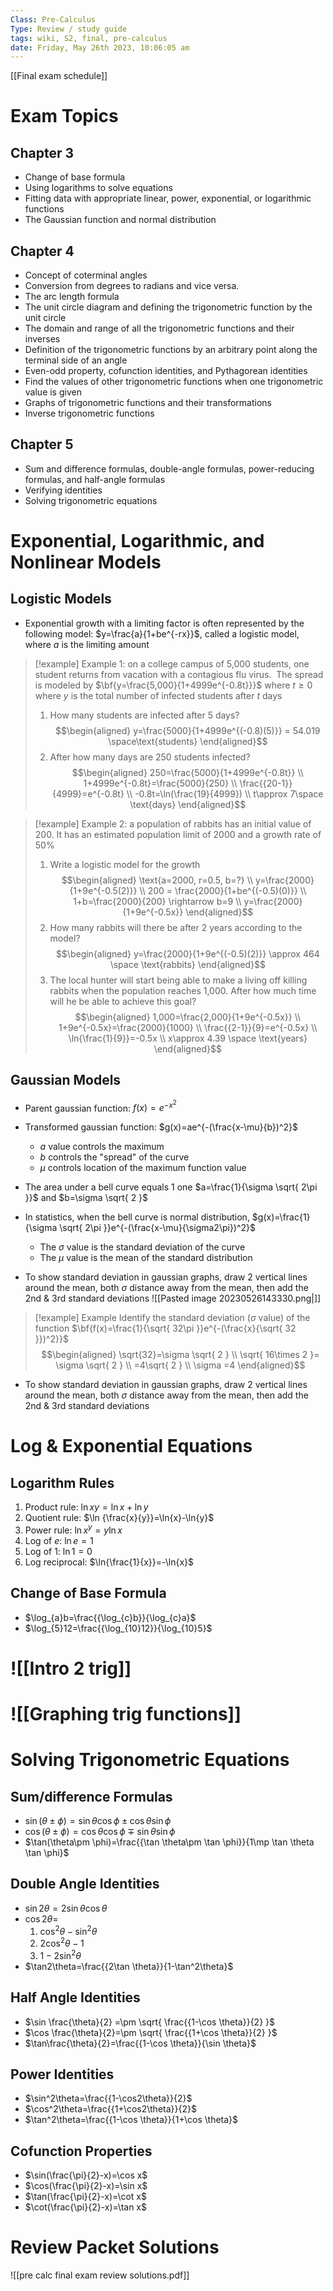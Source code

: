 ```yaml
---
Class: Pre-Calculus
Type: Review / study guide
tags: wiki, S2, final, pre-calculus
date: Friday, May 26th 2023, 10:06:05 am
---
```

[[Final exam schedule]]
# Exam Topics
## Chapter 3
- Change of base formula
- Using logarithms to solve equations
- Fitting data with appropriate linear, power, exponential, or logarithmic functions
- The Gaussian function and normal distribution
## Chapter 4
- Concept of coterminal angles
- Conversion from degrees to radians and vice versa.
- The arc length formula
- The unit circle diagram and defining the trigonometric function by the unit circle
- The domain and range of all the trigonometric functions and their inverses
- Definition of the trigonometric functions by an arbitrary point along the terminal side of an angle
- Even-odd property, cofunction identities, and Pythagorean identities
- Find the values of other trigonometric functions when one trigonometric value is given
- Graphs of trigonometric functions and their transformations
- Inverse trigonometric functions
## Chapter 5
- Sum and difference formulas, double-angle formulas, power-reducing formulas, and half-angle formulas
- Verifying identities
- Solving trigonometric equations
# Exponential, Logarithmic, and Nonlinear Models
## Logistic Models
- Exponential growth with a limiting factor is often represented by the following model: $y=\frac{a}{1+be^{-rx}}$, called a logistic model, where $a$ is the limiting amount
>[!example] Example 1: on a college campus of 5,000 students, one student returns from vacation with a contagious flu virus.  The spread is modeled by $\bf{y=\frac{5,000}{1+4999e^{-0.8t}}}$ where $t\geq 0$ where $y$ is the total number of infected students after $t$ days
> 1. How many students are infected after 5 days?
> 	$$\begin{aligned}
> 	y=\frac{5000}{1+4999e^{(-0.8)(5)}} = 54.019 \space\text{students}
> 	\end{aligned}$$
> 2. After how many days are 250 students infected?
>  $$\begin{aligned}
250=\frac{5000}{1+4999e^{-0.8t}} \\
1+4999e^{-0.8t}=\frac{5000}{250} \\
\frac{{20-1}}{4999}=e^{-0.8t} \\
-0.8t=\ln(\frac{19}{4999}) \\
t\approx 7\space \text{days}
\end{aligned}$$

> [!example] Example 2: a population of rabbits has an initial value of 200. It has an estimated population limit of 2000 and a growth rate of 50%
> 1. Write a logistic model for the growth
> $$\begin{aligned}
> \text{a=2000, r=0.5, b=?} \\
> y=\frac{2000}{1+9e^{-0.5(2)}} \\
> 200 = \frac{2000}{1+be^{(-0.5)(0)}} \\
> 1+b=\frac{2000}{200} \rightarrow b=9 \\
>  y=\frac{2000}{1+9e^{-0.5x}}
\end{aligned}$$
> 2. How many rabbits will there be after 2 years according to the model?
> $$\begin{aligned}
> y=\frac{2000}{1+9e^{(-0.5)(2)}} \approx 464 \space \text{rabbits} 
> \end{aligned}$$
> 3. The local hunter will start being able to make a living off killing rabbits when the population reaches 1,000. After how much time will he be able to achieve this goal?
> $$\begin{aligned}
> 1,000=\frac{2,000}{1+9e^{-0.5x}} \\
> 1+9e^{-0.5x}=\frac{2000}{1000} \\
> \frac{{2-1}}{9}=e^{-0.5x} \\
> \ln{\frac{1}{9}}=-0.5x \\
> x\approx 4.39 \space \text{years}
> \end{aligned}$$
## Gaussian Models
- Parent gaussian function: $f(x)=e^{-x^2}$
- Transformed gaussian function: $g(x)=ae^{-(\frac{x-\mu}{b})^2}$
	- $a$ value controls the maximum
	- $b$ controls the "spread" of the curve
	- $\mu$ controls location of the maximum function value

- The area under a bell curve equals 1 one $a=\frac{1}{\sigma \sqrt{ 2\pi }}$ and $b=\sigma \sqrt{ 2 }$
- In statistics, when the bell curve is normal distribution, $g(x)=\frac{1}{\sigma \sqrt{ 2\pi }}e^{-(\frac{x-\mu}{\sigma2\pi})^2}$
	- The $\sigma$ value is the standard deviation of the curve
	- The $\mu$ value is the mean of the standard distribution
- To show standard deviation in gaussian graphs, draw 2 vertical lines around the mean, both $\sigma$ distance away from the mean, then add the 2nd & 3rd standard deviations
	![[Pasted image 20230526143330.png|]]
> [!example] Example Identify the standard deviation ($\sigma$ value) of the function $\bf{f(x)=\frac{1}{\sqrt{ 32\pi }}e^{-(\frac{x}{\sqrt{ 32 }})^2}}$
> $$\begin{aligned}
> \sqrt{32}=\sigma \sqrt{ 2 } \\
> \sqrt{ 16\times 2 }= \sigma \sqrt{ 2 } \\
> =4\sqrt{ 2 } \\
> \sigma =4
> \end{aligned}$$
- To show standard deviation in gaussian graphs, draw 2 vertical lines around the mean, both $\sigma$ distance away from the mean, then add the 2nd & 3rd standard deviations
# Log & Exponential Equations
## Logarithm Rules
1. Product rule: $\ln{xy}=\ln{x}+\ln{y}$
2. Quotient rule: $\ln {\frac{x}{y}}=\ln{x}-\ln{y}$
3. Power rule: $\ln{x^y}=y\ln{x}$
4. Log of $e$: $\ln{e}=1$
5. Log of 1: $\ln{1}=0$
6. Log reciprocal: $\ln{\frac{1}{x}}=-\ln{x}$
## Change of Base Formula
- $\log_{a}b=\frac{{\log_{c}b}}{\log_{c}a}$
- $\log_{5}12=\frac{{\log_{10}12}}{\log_{10}5}$
# ![[Intro 2 trig]]
# ![[Graphing trig functions]]
# Solving Trigonometric Equations
## Sum/difference Formulas
- $\sin(\theta\pm \phi)=\sin \theta \cos \phi \pm \cos \theta \sin \phi$
- $\cos(\theta\pm \phi)=\cos \theta \cos \phi\mp \sin \theta \sin \phi$
- $\tan(\theta\pm \phi)=\frac{{\tan \theta\pm \tan \phi}}{1\mp \tan \theta \tan \phi}$
## Double Angle Identities
- $\sin2\theta=2\sin \theta \cos \theta$
- $\cos{2}\theta=$
	1. $\cos^2\theta-\sin^2\theta$
	2. $2\cos^2\theta-1$
	3. $1-2\sin^2\theta$
- $\tan2\theta=\frac{{2\tan \theta}}{1-\tan^2\theta}$
## Half Angle Identities
- $\sin \frac{\theta}{2} =\pm \sqrt{ \frac{{1-\cos \theta}}{2} }$
- $\cos \frac{\theta}{2}=\pm \sqrt{ \frac{{1+\cos \theta}}{2} }$
- $\tan\frac{\theta}{2}=\frac{{1-\cos \theta}}{\sin \theta}$
## Power Identities
- $\sin^2\theta=\frac{{1-\cos2\theta}}{2}$
- $\cos^2\theta=\frac{{1+\cos2\theta}}{2}$
- $\tan^2\theta=\frac{{1-\cos \theta}}{1+\cos \theta}$
## Cofunction Properties
- $\sin(\frac{\pi}{2}-x)=\cos x$
- $\cos(\frac{\pi}{2}-x)=\sin x$
- $\tan(\frac{\pi}{2}-x)=\cot x$
- $\cot(\frac{\pi}{2}-x)=\tan x$
# Review Packet Solutions
![[pre calc final exam review solutions.pdf]]